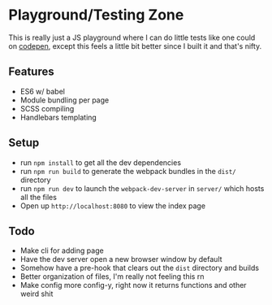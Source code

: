 # Playground/Testing Zone

This is really just a JS playground where I can do little tests like one could
on [codepen](http://codepen.io), except this feels a little bit better since I built it and that's
nifty.

## Features
* ES6 w/ babel
* Module bundling per page
* SCSS compiling
* Handlebars templating

## Setup
* run `npm install` to get all the dev dependencies
* run `npm run build` to generate the webpack bundles in the `dist/` directory
* run `npm run dev` to launch the `webpack-dev-server` in `server/` which hosts
all the files
* Open up `http://localhost:8080` to view the index page


## Todo
* Make cli for adding page
* Have the dev server open a new browser window by default
* Somehow have a pre-hook that clears out the `dist` directory and builds
* Better organization of files, I'm really not feeling this rn
* Make config more config-y, right now it returns functions and other weird shit
